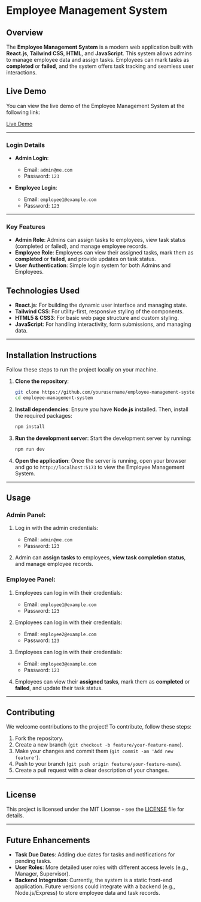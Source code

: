 # **Employee Management System**

## **Overview**
The **Employee Management System** is a modern web application built with **React.js**, **Tailwind CSS**, **HTML**, and **JavaScript**. This system allows admins to manage employee data and assign tasks. Employees can mark tasks as **completed** or **failed**, and the system offers task tracking and seamless user interactions.

## **Live Demo**
You can view the live demo of the Employee Management System at the following link:

[Live Demo](https://ems-kfm1-yashesh-akbaris-projects.vercel.app/)

---

### **Login Details**
- **Admin Login**:
  - Email: `admin@me.com`
  - Password: `123`

- **Employee Login**:
  - Email: `employee1@example.com`
  - Password: `123`

---

### **Key Features**
- **Admin Role**: Admins can assign tasks to employees, view task status (completed or failed), and manage employee records.
- **Employee Role**: Employees can view their assigned tasks, mark them as **completed** or **failed**, and provide updates on task status.
- **User Authentication**: Simple login system for both Admins and Employees.

## **Technologies Used**
- **React.js**: For building the dynamic user interface and managing state.
- **Tailwind CSS**: For utility-first, responsive styling of the components.
- **HTML5 & CSS3**: For basic web page structure and custom styling.
- **JavaScript**: For handling interactivity, form submissions, and managing data.

---

## **Installation Instructions**

Follow these steps to run the project locally on your machine.

1. **Clone the repository**:
   ```bash
   git clone https://github.com/yourusername/employee-management-system.git
   cd employee-management-system
   ```

2. **Install dependencies**:
   Ensure you have **Node.js** installed. Then, install the required packages:
   ```bash
   npm install
   ```

3. **Run the development server**:
   Start the development server by running:
   ```bash
   npm run dev
   ```

4. **Open the application**:
   Once the server is running, open your browser and go to `http://localhost:5173` to view the Employee Management System.

---

## **Usage**

### **Admin Panel**:
1. Log in with the admin credentials:
   - Email: `admin@me.com`
   - Password: `123`
   
2. Admin can **assign tasks** to employees, **view task completion status**, and manage employee records.

### **Employee Panel**:
1. Employees can log in with their credentials:
   - Email: `employee1@example.com` 
   - Password: `123`
  
2. Employees can log in with their credentials:
   - Email: `employee2@example.com` 
   - Password: `123`
  
3. Employees can log in with their credentials:
   - Email: `employee3@example.com` 
   - Password: `123`
   
4. Employees can view their **assigned tasks**, mark them as **completed** or **failed**, and update their task status.

---

## **Contributing**

We welcome contributions to the project! To contribute, follow these steps:

1. Fork the repository.
2. Create a new branch (`git checkout -b feature/your-feature-name`).
3. Make your changes and commit them (`git commit -am 'Add new feature'`).
4. Push to your branch (`git push origin feature/your-feature-name`).
5. Create a pull request with a clear description of your changes.

---

## **License**

This project is licensed under the MIT License - see the [LICENSE](LICENSE) file for details.

---

## **Future Enhancements**

- **Task Due Dates**: Adding due dates for tasks and notifications for pending tasks.
- **User Roles**: More detailed user roles with different access levels (e.g., Manager, Supervisor).
- **Backend Integration**: Currently, the system is a static front-end application. Future versions could integrate with a backend (e.g., Node.js/Express) to store employee data and task records.

